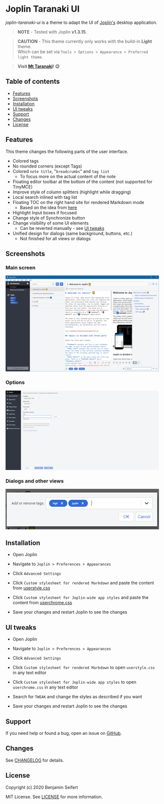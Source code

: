 # Joplin Taranaki UI

_joplin-taranaki-ui_ is a theme to adapt the UI of [Joplin's](https://joplinapp.org/) desktop application.

> **NOTE** - Tested with Joplin **v1.3.15**.

> **CAUTION** - This theme currently only works with the build-in **Light** theme.\
> Which can be set via `Tools > Options > Appearance > Preferred light theme`.

> **Visit [Mt Taranaki](https://www.newzealand.com/int/taranaki/)! 😉**

## Table of contents

- [Features](#features)
- [Screenshots](#screenshots)
- [Installation](#installation)
- [UI tweaks](#ui-tweaks)
- [Support](#support)
- [Changes](#changes)
- [License](#license)

## Features

This theme changes the following parts of the user interface.

- Colored tags
- No rounded corners (except Tags)
- Colored `note title`, "`breadcrumbs`" and `tag list`
  - To focus more on the actual content of the note
- Floating editor toolbar at the bottom of the content (not supported for TinyMCE)
- Improve style of column splitters (highlight while dragging)
- Local search inlined with tag list
- Floating TOC on the right hand site for rendered Markdown mode
  - Based on the idea from [here](https://discourse.joplinapp.org/t/toc-as-the-sidebar/5979/34)
- Highlight Input boxes if focused
- Change style of Synchronize button
- Change visibility of some UI elements
  - Can be reverted manually - see [UI tweaks](#ui-tweaks)
- Unified design for dialogs (same background, buttons, etc.)
  - Not finished for all views or dialogs

## Screenshots

### Main screen

![Main Screen](./assets/main.png)

### Options

![Options](./assets/options.png)

### Dialogs and other views

![Dialog](./assets/dialog.png)

## Installation

- Open Joplin

- Navigate to `Joplin > Preferences > Appearances`

- Click `Advanced Settings`

- Click `Custom stylesheet for rendered Markdown` and paste the content from [userstyle.css](./theme/userstyle.css)

- Click `Custom stylesheet for Joplin-wide app styles` and paste the content from [userchrome.css](./theme/userchrome.css)

- Save your changes and restart Joplin to see the changes

## UI tweaks

- Open Joplin

- Navigate to `Joplin > Preferences > Appearances`

- Click `Advanced Settings`

- Click `Custom stylesheet for rendered Markdown` to open `userstyle.css` in any text editor

- Click `Custom stylesheet for Joplin-wide app styles` to open `userchrome.css` in any text editor

- Search for `TWEAK` and change the styles as described if you want

- Save your changes and restart Joplin to see the changes

## Support

If you need help or found a bug, open an issue on [GitHub](https://github.com/benji300/joplin-taranaki-ui/issues).

## Changes

See [CHANGELOG](./CHANGELOG.md) for details.

## License

Copyright (c) 2020 Benjamin Seifert

MIT License. See [LICENSE](./LICENSE) for more information.
